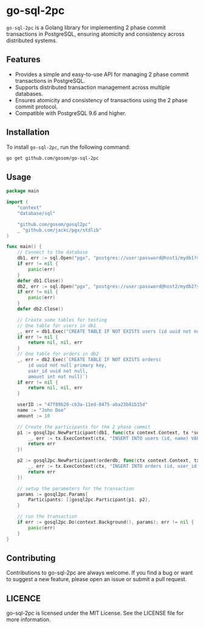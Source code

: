 # go-sql-2pc

`go-sql-2pc` is a Golang library for implementing 2 phase commit transactions in PostgreSQL, ensuring atomicity and consistency across distributed systems.

## Features

- Provides a simple and easy-to-use API for managing 2 phase commit transactions in PostgreSQL.
- Supports distributed transaction management across multiple databases.
- Ensures atomicity and consistency of transactions using the 2 phase commit protocol.
- Compatible with PostgreSQL 9.6 and higher.

## Installation

To install `go-sql-2pc`, run the following command:

```sh
go get github.com/gosom/go-sql-2pc
```

## Usage

```go
package main

import (
	"context"
	"database/sql"

	"github.com/gosom/gosql2pc"
	_ "github.com/jackc/pgx/stdlib"
)

func main() {
    // Connect to the database
    db1, err := sql.Open("pgx", "postgres://user:password@host1/mydb1?sslmode=disable")
    if err != nil {
        panic(err)
    }
    defer db1.Close()
    db2, err := sql.Open("pgx", "postgres://user:password@host2/mydb2?sslmode=disable")
    if err != nil {
        panic(err)
    }
    defer db2.Close()

    // Create some tables for testing
    // One table for users in db1
    _, err = db1.Exec("CREATE TABLE IF NOT EXISTS users (id uuid not null primary key, name text)")
    if err != nil {
        return nil, nil, err
    }
    // One table for orders in db2
    _, err = db2.Exec(`CREATE TABLE IF NOT EXISTS orders(
        id uuid not null primary key, 
        user_id uuid not null, 
        amount int not null)`)
    if err != nil {
        return nil, nil, err
    }

    userID := "47f89b20-cb3a-11ed-8475-aba23b81b15d"
    name := "John Doe"
    amount := 10

    // Create the participants for the 2 phase commit
    p1 := gosql2pc.NewParticipant(db1, func(ctx context.Context, tx *sql.Tx) error {
        _, err := tx.ExecContext(ctx, "INSERT INTO users (id, name) VALUES ($1, $2)", userID, name)
        return err
    })

    p2 := gosql2pc.NewParticipant(orderdb, func(ctx context.Context, tx *sql.Tx) error {
        _, err := tx.ExecContext(ctx, "INSERT INTO orders (id, user_id, amount) VALUES ($1, $2, $3)", orderID, userID, amount)
        return err
    })

    // setup the parameters for the transaction
    params := gosql2pc.Params{
        Participants: []gosql2pc.Participant{p1, p2},
    }

    // run the transaction
    if err := gosql2pc.Do(context.Background(), params); err != nil {
        panic(err)
    }
}
```

## Contributing
Contributions to go-sql-2pc are always welcome. If you find a bug or want to suggest a new feature, please open an issue or submit a pull request.


## LICENCE

go-sql-2pc is licensed under the MIT License. See the LICENSE file for more information.


